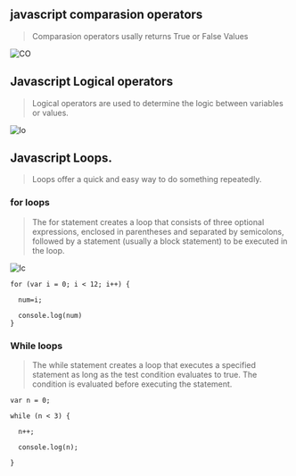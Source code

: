## javascript comparasion operators
>Comparasion operators usally returns True or False Values

![CO](https://www.miltonmarketing.com/wp-content/uploads/2018/04/javascriptcomparisonoperatorsimage041.jpg)

## Javascript Logical operators

>Logical operators are used to determine the logic between variables or values.

![lo](https://i.pinimg.com/originals/44/67/a1/4467a199ba567016121beafdb4c5c5e4.png)

## Javascript Loops.

>Loops offer a quick and easy way to do something repeatedly.

### for loops

>The for statement creates a loop that consists of three optional expressions, enclosed in parentheses and separated by semicolons, followed by a statement (usually a block statement) to be executed in the loop.


![lc](https://cdn.javascripttutorial.net/wp-content/uploads/2020/01/JavaScript-for-Loop.png)

~~~~
for (var i = 0; i < 12; i++) {

  num=i;

  console.log(num)
} 
~~~~

### While loops

>The while statement creates a loop that executes a specified statement as long as the test condition evaluates to true. The condition is evaluated before executing the statement.

~~~~
var n = 0;

while (n < 3) {

  n++;

  console.log(n);

}
~~~~